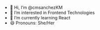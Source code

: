- 👋 Hi, I’m @cmsanchezKM
- 👀 I’m interested in Frontend Technologies
- 🌱 I’m currently learning React
- 😄 Pronouns: She/Her

<!---
cmsanchezKM/cmsanchezKM is a ✨ special ✨ repository because its `README.md` (this file) appears on your GitHub profile.
You can click the Preview link to take a look at your changes.
--->
